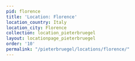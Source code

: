 ```yaml
---
pid: florence
title: 'Location: Florence'
location_country: Italy
location_city: Florence
collection: location_pieterbruegel
layout: locationpage_pieterbruegel
order: '10'
permalink: "/pieterbruegel/locations/florence/"
---
```

